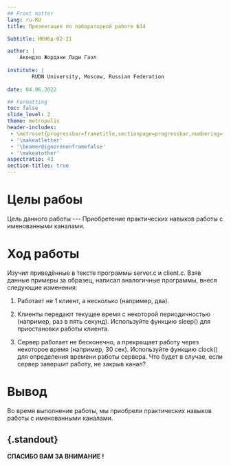 ```yaml
---
## Front matter
lang: ru-RU
title: Презентация по лабораторной работе №14

Subtitle: НКНбд-02-21

author: |
	Акондзо Жордани Лади Гаэл
	
institute: |
	    RUDN University, Moscow, Russian Federation
	
date: 04.06.2022

## Formatting
toc: false
slide_level: 2
theme: metropolis
header-includes: 
 - \metroset{progressbar=frametitle,sectionpage=progressbar,numbering=fraction}
 - '\makeatletter'
 - '\beamer@ignorenonframefalse'
 - '\makeatother'
aspectratio: 43
section-titles: true
---
```


# Целы рабоы

Цель данного работы --- Приобретение практических навыков работы с именованными каналами.

# Ход работы

Изучил приведённые в тексте программы server.c и client.c. Взяв данные примеры
за образец, написал аналогичные программы, внеся следующие изменения:

1. Работает не 1 клиент, а несколько (например, два).

2. Клиенты передают текущее время с некоторой периодичностью (например, раз в пять секунд). Используйте функцию sleep() для приостановки работы клиента.

3. Сервер работает не бесконечно, а прекращает работу через некоторое время (например, 30 сек). Используйте функцию clock() для определения времени работы сервера. Что будет в случае, если сервер завершит работу, не закрыв канал?

# Вывод

Во время выполнение работы, мы приобрели практических навыков работы с именованными каналами.

## {.standout}

**СПАСИБО ВАМ ЗА ВНИМАНИЕ !**
